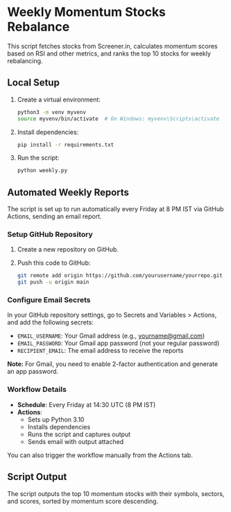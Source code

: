 # Weekly Momentum Stocks Rebalance

This script fetches stocks from Screener.in, calculates momentum scores based on RSI and other metrics, and ranks the top 10 stocks for weekly rebalancing.

## Local Setup

1. Create a virtual environment:
   ```bash
   python3 -m venv myvenv
   source myvenv/bin/activate  # On Windows: myvenv\Scripts\activate
   ```

2. Install dependencies:
   ```bash
   pip install -r requirements.txt
   ```

3. Run the script:
   ```bash
   python weekly.py
   ```

## Automated Weekly Reports

The script is set up to run automatically every Friday at 8 PM IST via GitHub Actions, sending an email report.

### Setup GitHub Repository

1. Create a new repository on GitHub.

2. Push this code to GitHub:
   ```bash
   git remote add origin https://github.com/yourusername/yourrepo.git
   git push -u origin main
   ```

### Configure Email Secrets

In your GitHub repository settings, go to Secrets and Variables > Actions, and add the following secrets:

- `EMAIL_USERNAME`: Your Gmail address (e.g., yourname@gmail.com)
- `EMAIL_PASSWORD`: Your Gmail app password (not your regular password)
- `RECIPIENT_EMAIL`: The email address to receive the reports

**Note:** For Gmail, you need to enable 2-factor authentication and generate an app password.

### Workflow Details

- **Schedule**: Every Friday at 14:30 UTC (8 PM IST)
- **Actions**:
  - Sets up Python 3.10
  - Installs dependencies
  - Runs the script and captures output
  - Sends email with output attached

You can also trigger the workflow manually from the Actions tab.

## Script Output

The script outputs the top 10 momentum stocks with their symbols, sectors, and scores, sorted by momentum score descending.
